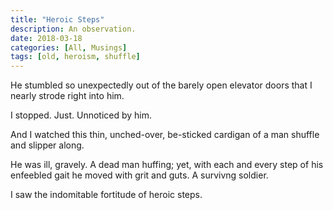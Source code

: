 ```yaml
---
title: "Heroic Steps"
description: An observation.
date: 2018-03-18
categories: [All, Musings]
tags: [old, heroism, shuffle]
---
```


He stumbled so unexpectedly out of the barely open elevator doors that I nearly strode right into him.

I stopped. Just. Unnoticed by him.

And I watched this thin, unched-over, be-sticked cardigan of a man shuffle and slipper along. 

He was ill, gravely. A dead man huffing; yet, with each and every step of his enfeebled gait he moved with grit and guts. A survivng soldier. 

I saw the indomitable fortitude of heroic steps.
